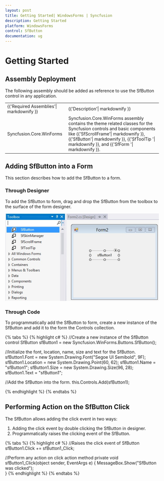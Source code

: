 ```yaml
---
layout: post
title: Getting Started| WindowsForms | Syncfusion
description: Getting Started
platform: WindowsForms
control: SfButton
documentation: ug
---
```


# Getting Started

## Assembly Deployment

The following assembly should be added as reference to use the SfButton control in any application.

<table>
<tr>
<td>
{{'Required Assemblies'| markdownify }}
</td>
<td>
{{'Description'| markdownify }}
</td>
</tr>
<tr>
<td>
Syncfusion.Core.WinForms
</td>
<td>
Syncfusion.Core.WinForms assembly contains the theme related classes for the Syncfusion controls and basic components like {{'SfScrollFrame'| markdownify }}, {{'SfButton'| markdownify }}, {{'SfToolTip '| markdownify }}, and {{'SfForm '| markdownify }}.
</td>
</tr>
</table>

## Adding SfButton into a Form

This section describes how to add the SfButton to a form.

### Through Designer

To add the SfButton to form, drag and drop the SfButton from the toolbox to the surface of the form designer.

![](SfButton_images/SfButton_img1.jpeg)

### Through Code

To programmatically add the SfButton to form, create a new instance of the SfButton and add it to the form the Controls collection.


{% tabs %}
{% highlight c# %}
//Create a new instance of the SfButton control
SfButton sfButton1 = new Syncfusion.WinForms.Buttons.SfButton();

//Initialize the font, location, name, size and text for the SfButton.
sfButton1.Font = new System.Drawing.Font("Segoe UI Semibold", 9F);
sfButton1.Location = new System.Drawing.Point(60, 62);
sfButton1.Name = "sfButton1";
sfButton1.Size = new System.Drawing.Size(96, 28);
sfButton1.Text = "sfButton1";

//Add the SfButton into the form.
this.Controls.Add(sfButton1);

{% endhighlight %}
{% endtabs %}

## Performing Action on the SfButton Click

The SfButton allows adding the click event in two ways:

1. Adding the click event by double clicking the SfButton in designer.
2. Programmatically raises the clicking event of the SfButton.

{% tabs %}
{% highlight c# %}
//Raises the click event of SfButton
sfButton1.Click += sfButton1_Click;

//Perform any action on click action method
private void sfButton1_Click(object sender, EventArgs e)
{
    MessageBox.Show("SfButton was clicked");    
}
{% endhighlight %}
{% endtabs %}
